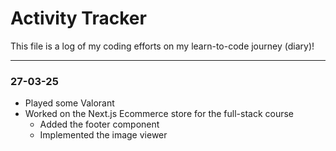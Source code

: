 # Activity Tracker

This file is a log of my coding efforts on my learn-to-code journey (diary)!

---

### 27-03-25

- Played some Valorant
- Worked on the Next.js Ecommerce store for the full-stack course
  - Added the footer component
  - Implemented the image viewer
